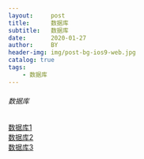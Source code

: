 ```yaml
---
layout:     post
title:      数据库
subtitle:   数据库
date:       2020-01-27
author:     BY
header-img: img/post-bg-ios9-web.jpg
catalog: true
tags:
    - 数据库
---
```


###### 数据库
[数据库1](/_posts/database/1.md)     
[数据库2](/_posts/database/2.md)     
[数据库3](/_posts/database/3.md)     
